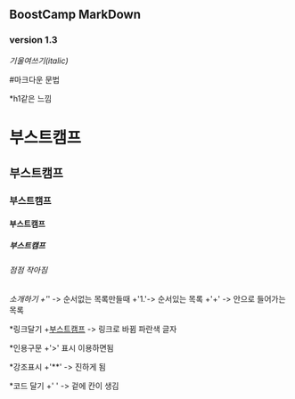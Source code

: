 ## BoostCamp MarkDown
### version 1.3

*기울여쓰기(italic)*

#마크다운 문법

*h1같은 느낌
# 부스트캠프 
## 부스트캠프
### 부스트캠프
#### 부스트캠프
##### 부스트캠프
###### 점점 작아짐

*소개하기
+'*' -> 순서없는 목록만들때
+'1.'-> 순서있는 목록
+'+' -> 안으로 들어가는 목록
		
*링크달기
+[부스트캠프](https://naver.com/) -> 링크로 바뀜 파란색 글자

*인용구문
+'>' 표시 이용하면됨 

*강조표시
+'**' -> 진하게 됨
	
*코드 달기
+' ' -> 겉에 칸이 생김
	
